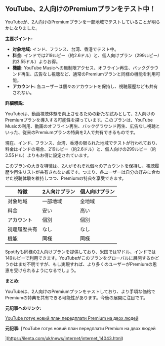## YouTube、2人向けのPremiumプランをテスト中！

YouTubeが、2人向けのPremiumプランを一部地域でテストしていることが明らかになりました。

**主要ポイント:**

* **対象地域:** インド、フランス、台湾、香港でテスト中。
* **料金:** インドでは219ルピー（約2.6ドル）と、個人向けプラン（299ルピー/約3.55ドル）よりお得。
* **機能:** YouTube Musicへの無制限アクセス、オフライン再生、バックグラウンド再生、広告なし視聴など、通常のPremiumプランと同様の機能を利用可能。
* **アカウント:** 各ユーザーは個々のアカウントを保持し、視聴履歴なども共有されない。

**詳細解説:**

YouTubeは、動画視聴体験を向上させるための新たな試みとして、2人向けのPremiumプランを導入する可能性を探っています。このプランは、YouTube Musicの利用、動画のオフライン再生、バックグラウンド再生、広告なし視聴といった、従来のPremiumプランの特典を2人で共有できるものです。

現在、インド、フランス、台湾、香港の限られた地域でテストが行われており、料金はインドの場合、219ルピー（約2.6ドル）と、個人向けの299ルピー（約3.55ドル）よりもお得に設定されています。

このプランの大きな特徴は、2人がそれぞれ個々のアカウントを保持し、視聴履歴や再生リストが共有されない点です。つまり、各ユーザーは自分の好みに合わせた視聴体験を維持しつつ、Premiumの特典を享受できます。

| 特徴 | 2人向けプラン | 個人向けプラン |
| ------------- | ------------- | ------------- |
| 対象地域 | 一部地域 | 全地域 |
| 料金 | 安い | 高い |
| アカウント | 個別 | 個別 |
| 視聴履歴共有 | なし | なし |
| 機能 | 同様 | 同様 |

Spotifyも同様の2人向けプランを提供しており、米国では17ドル、インドでは149ルピーで利用できます。YouTubeがこのプランをグローバルに展開するかどうかはまだ不明ですが、もし実現すれば、より多くのユーザーがPremiumの恩恵を受けられるようになるでしょう。

**まとめ:**

YouTubeは、2人向けのPremiumプランをテストしており、より手頃な価格でPremiumの特典を共有できる可能性があります。今後の展開に注目です。

**元記事へのリンク:**

[YouTube готує новий план передплати Premium на двох людей](https://itc.ua/news/youtube-gotuye-novyj-plan-peredplaty-premium-na-dvoh-lyudej/)


**元記事:** [YouTube готує новий план передплати Premium на двох людей
](https://ilenta.com/uk/news/internet/internet_14043.html)